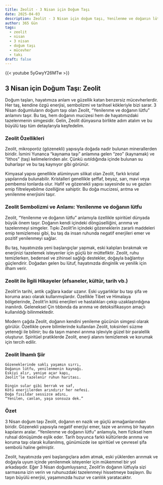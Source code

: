 ```yaml
---
title: Zeolit - 3 Nisan için Doğum Taşı
date: 2025-04-03
description: Zeolit - 3 Nisan için doğum taşı, Yenilenme ve doğanın lütfu sembolü. Bu özel taşın derin anlamını öğrenin.
author: 365 Gün
tags:
  - zeolit
  - nisan
  - 3 nisan
  - doğum taşı
  - mücevher
  - takı
draft: false
---
```


{{< youtube 5yGwyY26MTw >}}


## 3 Nisan için Doğum Taşı: Zeolit

Doğum taşları, hayatımıza anlam ve güzellik katan benzersiz mücevherlerdir. Her taş, kendine özgü enerjisi, sembolizmi ve tarihsel kökleriyle bizi sarar. 3 Nisan doğumluların doğum taşı olan Zeolit, “Yenilenme ve doğanın lütfu” anlamını taşır. Bu taş, hem doğanın mucizesi hem de hayatımızdaki tazelenmenin simgesidir. Gelin, Zeolit dünyasına birlikte adım atalım ve bu büyülü taşı tüm detaylarıyla keşfedelim.

### Zeolit Özellikleri

Zeolit, mikroporöz (gözenekli) yapısıyla doğada nadir bulunan minerallerden biridir. İsmini Yunanca “kaynama taşı” anlamına gelen “zeo” (kaynamak) ve “lithos” (taş) kelimelerinden alır. Çünkü ısıtıldığında içinde bulunan su buharlaşır ve bu taş kaynıyor gibi görünür.

Kimyasal yapısı genellikle alüminyum silikat olan Zeolit, farklı kristal yapılarında bulunabilir. Kristalleri genellikle şeffaf, beyaz, sarı, mavi veya pembemsi tonlarda olur. Hafif ve gözenekli yapısı sayesinde su ve gazları emip filtreleyebilme özelliğine sahiptir. Bu doğa mucizesi, arıtma ve yenilenme enerjisini taşır.

### Zeolit Sembolizmi ve Anlamı: Yenilenme ve doğanın lütfu

Zeolit, “Yenilenme ve doğanın lütfu” anlamıyla özellikle spiritüel dünyada büyük önem taşır. Doğanın kendi içindeki döngüselliğini, arınma ve tazelenmeyi simgeler. Tıpkı Zeolit’in içindeki gözeneklerin zararlı maddeleri emip temizlemesi gibi, bu taş da insan ruhunda negatif enerjileri emer ve pozitif yenilenmeyi sağlar.

Bu taş, hayatınızda yeni başlangıçlar yapmak, eski kalıpları bırakmak ve enerjinizi tazelemek isteyenler için güçlü bir müttefiktir. Zeolit, ruhu temizlerken, bedensel ve zihinsel sağlığı destekler, doğayla bağlantıyı güçlendirir. Doğadan gelen bu lütuf, hayatınızda dinginlik ve yenilik için ilham verir.

### Zeolit ile İlgili Hikayeler (efsaneler, kültür, tarih vb.)

Zeolit’in tarihi, antik çağlara kadar uzanır. Eski uygarlıklar bu taşı şifa ve koruma aracı olarak kullanmışlardır. Özellikle Tibet ve Himalaya bölgelerinde, Zeolit’in kötü enerjileri ve hastalıkları çekip uzaklaştırdığına inanılırdı. Geleneksel Çin tıbbında da arınma ve detoksifikasyon amaçlı kullanıldığı bilinmektedir.

Modern çağda Zeolit, doğanın kendini yenileme gücünün simgesi olarak görülür. Özellikle çevre bilimlerinde kullanılan Zeolit, toksinleri süzme yeteneği ile bilinir; bu da taşın manevi arınma işleviyle güzel bir paralellik oluşturur. Spiritüel pratiklerde Zeolit, enerji alanını temizlemek ve korumak için tercih edilir.

### Zeolit İlhamlı Şiir

```
Gözeneklerinde saklı yaşamın sırrı,
Doğanın lütfu, yenilenmenin kaynağı.
Eskiyi alır, yeniye açar kapı,
Zeolit’le tazelenir ruhun haritası.

Dingin sular gibi berrak ve saf,
Kötü enerjilerden arındırır her nefesi.
Doğa fısıldar sessizce adını,
“Yenilen, canlan, yaşa sonsuza dek.”
```

### Özet

3 Nisan doğum taşı Zeolit, doğanın en nazik ve güçlü armağanlarından biridir. Gözenekli yapısıyla negatif enerjiyi emer, taze ve arınmış bir hayatın kapılarını aralar. “Yenilenme ve doğanın lütfu” anlamıyla, hem fiziksel hem ruhsal dönüşümde eşlik eder. Tarih boyunca farklı kültürlerde arınma ve koruma taşı olarak kullanılmış, günümüzde ise spiritüel ve çevresel şifa sembolü haline gelmiştir.

Zeolit, hayatınızda yeni başlangıçlara adım atmak, eski yüklerden arınmak ve doğayla uyum içinde yenilenmek isteyenler için mükemmel bir yol arkadaşıdır. Eğer 3 Nisan doğumluysanız, Zeolit’in doğanın lütfuyla sizi sarmasına izin verin ve ruhunuzdaki tazelenmeyi hissetmeye başlayın. Bu taşın büyülü enerjisi, yaşamınızda huzur ve canlılık yaratacaktır.
